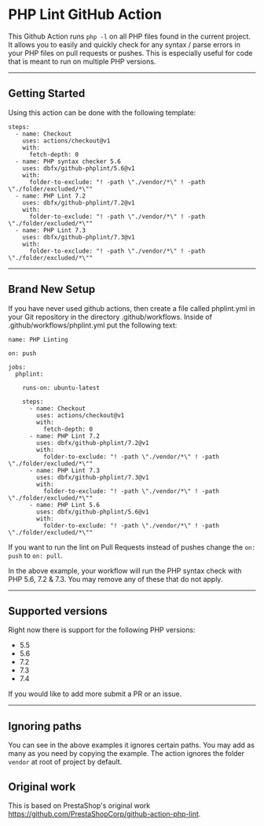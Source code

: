 # PHP Lint GitHub Action

This Github Action runs `php -l` on all PHP files found in the current project. It allows you to easily and quickly check for 
any syntax / parse errors in your PHP files on pull requests or pushes. This is especially useful for code that is 
meant to run on multiple PHP versions.  

---

## Getting Started

Using this action can be done with the following template:

```
steps:
  - name: Checkout
    uses: actions/checkout@v1
    with:
      fetch-depth: 0
  - name: PHP syntax checker 5.6
    uses: dbfx/github-phplint/5.6@v1
    with:
      folder-to-exclude: "! -path \"./vendor/*\" ! -path \"./folder/excluded/*\""
  - name: PHP Lint 7.2
    uses: dbfx/github-phplint/7.2@v1
    with:
      folder-to-exclude: "! -path \"./vendor/*\" ! -path \"./folder/excluded/*\""
  - name: PHP Lint 7.3
    uses: dbfx/github-phplint/7.3@v1
    with:
      folder-to-exclude: "! -path \"./vendor/*\" ! -path \"./folder/excluded/*\""
```

---

## Brand New Setup

If you have never used github actions, then create a file called phplint.yml in your Git repository in the directory 
.github/workflows. Inside of .github/workflows/phplint.yml put the following text:
```
name: PHP Linting

on: push

jobs:
  phplint:

    runs-on: ubuntu-latest

    steps:
      - name: Checkout
        uses: actions/checkout@v1
        with:
          fetch-depth: 0
      - name: PHP Lint 7.2
        uses: dbfx/github-phplint/7.2@v1
        with:
          folder-to-exclude: "! -path \"./vendor/*\" ! -path \"./folder/excluded/*\""
      - name: PHP Lint 7.3
        uses: dbfx/github-phplint/7.3@v1
        with:
          folder-to-exclude: "! -path \"./vendor/*\" ! -path \"./folder/excluded/*\""
      - name: PHP Lint 5.6
        uses: dbfx/github-phplint/5.6@v1
        with:
          folder-to-exclude: "! -path \"./vendor/*\" ! -path \"./folder/excluded/*\""   
```

If you want to run the lint on Pull Requests instead of pushes change the ```on: push``` to ```on: pull```.

In the above example, your workflow will run the PHP syntax check with PHP 5.6, 7.2 & 7.3. You may remove any of these that do not apply.

---

## Supported versions

Right now there is support for the following PHP versions: 
 - 5.5
 - 5.6
 - 7.2
 - 7.3
 - 7.4
 
 If you would like to add more submit a PR or an issue. 
 
 ---

## Ignoring paths

You can see in the above examples it ignores certain paths. You may add as many as you need by copying the example. 
The action ignores the folder `vendor` at root of project by default.

## Original work

This is based on PrestaShop's original work https://github.com/PrestaShopCorp/github-action-php-lint. 
 
